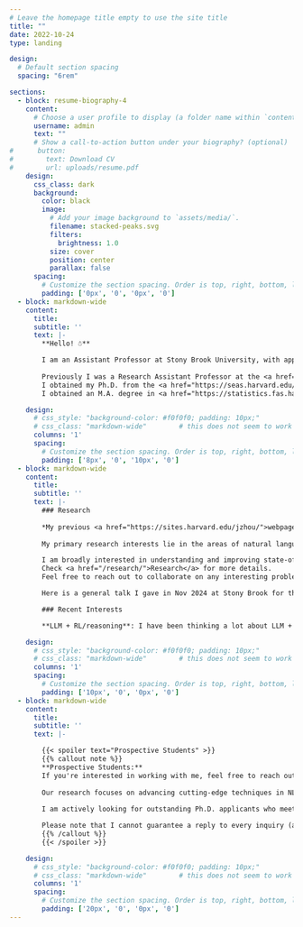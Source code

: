 ```yaml
---
# Leave the homepage title empty to use the site title
title: ""
date: 2022-10-24
type: landing

design:
  # Default section spacing
  spacing: "6rem"

sections:
  - block: resume-biography-4
    content:
      # Choose a user profile to display (a folder name within `content/authors/`)
      username: admin
      text: ""
      # Show a call-to-action button under your biography? (optional)
#      button:
#        text: Download CV
#        url: uploads/resume.pdf
    design:
      css_class: dark
      background:
        color: black
        image:
          # Add your image background to `assets/media/`.
          filename: stacked-peaks.svg
          filters:
            brightness: 1.0
          size: cover
          position: center
          parallax: false
      spacing:
        # Customize the section spacing. Order is top, right, bottom, left.
        padding: ['0px', '0', '0px', '0']
  - block: markdown-wide
    content:
      title:
      subtitle: ''
      text: |-
        **Hello! ☃**

        I am an Assistant Professor at Stony Brook University, with appointments in <a href="https://www.cs.stonybrook.edu/admissions/Graduate-Admissions-Data-Science">Data Science</a>, the <a href="https://www.stonybrook.edu/commcms/ams/">Department of Applied Mathematics & Statistics</a>, and the <a href="https://www.cs.stonybrook.edu/">Department of Computer Science</a>. I do research in natural language processing (NLP) and machine learning (ML).
    
        Previously I was a Research Assistant Professor at the <a href="https://www.ttic.edu/">Toyota Technological Institute at Chicago (TTIC)</a>, situated on the University of Chicago <a href="https://x.com/TTIC_Connect/status/1696932798840570113?ref_src=twsrc%5Egoogle%7Ctwcamp%5Eserp%7Ctwgr%5Etweet">campus</a>.
        I obtained my Ph.D. from the <a href="https://seas.harvard.edu/">School of Engineering and Applied Sciences (SEAS) at Harvard University</a>, affiliated with the Natural Language Processing (NLP) group at <a href="https://nlp.seas.harvard.edu/">Harvard</a>/<a href="https://rush-nlp.com/members/">Cornell</a>. I am fortunate to be advised by Professor <a href="https://rush-nlp.com/">Alexander (Sasha) Rush</a>, currently at Cornell University. I have also worked with Professor <a href="https://minlanyu.seas.harvard.edu/">Minlan Yu</a> at Harvard on ML applications in networks and cybersecurity.
        I obtained an M.A. degree in <a href="https://statistics.fas.harvard.edu/">Statistics</a> from Harvard University. Prior to Harvard, I received my B.S. degree in EE from Tsinghua University.

    design:
      # css_style: "background-color: #f0f0f0; padding: 10px;"
      # css_class: "markdown-wide"        # this does not seem to work
      columns: '1'
      spacing:
        # Customize the section spacing. Order is top, right, bottom, left.
        padding: ['8px', '0', '10px', '0']
  - block: markdown-wide
    content:
      title:
      subtitle: ''
      text: |-
        ### Research
    
        *My previous <a href="https://sites.harvard.edu/jzhou/">webpage is here</a> for reference of past research and projects.*
    
        My primary research interests lie in the areas of natural language processing (NLP) and machine learning (ML). The ultimate goal is to build general intelligent machines that can understand, interact, and help human beings on a wide variety of tasks with **trustworthiness** and **efficiency**. I am glad to see LLMs are bringing us one step closer 🤔

        I am broadly interested in understanding and improving state-of-the-art deep learning models such as (large) language models (LLMs), on a variety of aspects such as efficiency, knowledge represention and manipulation, memorization, factualness, AI safety, fair evaluation, reasoning and planning, as well as multimodality.
        Check <a href="/research/">Research</a> for more details.
        Feel free to reach out to collaborate on any interesting problems.

        Here is a general talk I gave in Nov 2024 at Stony Brook for the CS department research seminar to all students and faculty - **Generating from Generative ⸤Language⸣ Models** 

        ### Recent Interests

        **LLM + RL/reasoning**: I have been thinking a lot about LLM + RL, where RL may unlock new capabilities of LLMs or new ways of generation. There is still much to explore - I maintain an <a href="https://github.com/jzhou316/Post-DeepSeek-R1_LLM-RL">online project</a> of the fast progress in the space after DeepSeek R1 (with my personal bias).

    design:
      # css_style: "background-color: #f0f0f0; padding: 10px;"
      # css_class: "markdown-wide"        # this does not seem to work
      columns: '1'
      spacing:
        # Customize the section spacing. Order is top, right, bottom, left.
        padding: ['10px', '0', '0px', '0']
  - block: markdown-wide
    content:
      title:
      subtitle: ''
      text: |-

        {{< spoiler text="Prospective Students" >}}
        {{% callout note %}}
        **Prospective Students:**
        If you're interested in working with me, feel free to reach out with a brief introduction, an overview of your research background, and any problems or ideas you’re currently exploring. I am looking for highly motivated students (in any stage) with strong technical skills in programming and mathematical reasoning. Strong communication and writing skills are equally important, as our work involves documenting and presenting research findings effectively.
    
        Our research focuses on advancing cutting-edge techniques in NLP and ML, so you should be prepared to write a substantial amount of code daily and conduct extensive experiments. I deeply value curiosity-driven minds, rigorous thinking, and creative problem-solving—essential qualities for producing impactful and innovative research that shapes a more exciting future.
    
        I am actively looking for outstanding Ph.D. applicants who meet the above criteria. If you are interested, consider applying to the Ph.D. programs in <a href="https://www.cs.stonybrook.edu/admissions/Graduate-Program">Computer Science</a>, <a href="https://www.cs.stonybrook.edu/admissions/Graduate-Admissions-Data-Science">Data Science</a>, or <a href="https://www.stonybrook.edu/commcms/ams/graduate/_resources/applying-to-the-AMS-grad-program.php//">Applied Mathematics & Statistics</a> (if your background is in mathematics or statistics). Be sure to mention my name in your application, and feel free to reach out after applying if there is a strong alignment with your interests and expertise.

        Please note that I cannot guarantee a reply to every inquiry (apologies), and sometimes my response may be (very) delayed.
        {{% /callout %}}
        {{< /spoiler >}}

    design:
      # css_style: "background-color: #f0f0f0; padding: 10px;"
      # css_class: "markdown-wide"        # this does not seem to work
      columns: '1'
      spacing:
        # Customize the section spacing. Order is top, right, bottom, left.
        padding: ['20px', '0', '0px', '0']
---
```

